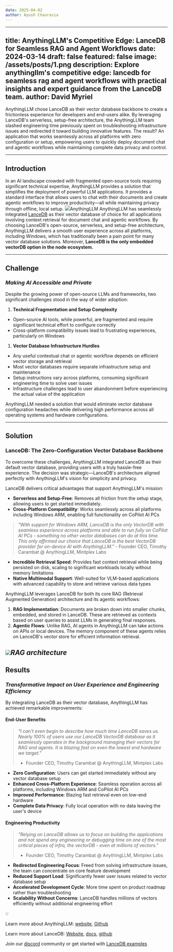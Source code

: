 ```yaml
---
date: 2025-04-02
author: Ayush Chaurasia
---
```

---
title: AnythingLLM's Competitive Edge: LanceDB for Seamless RAG and Agent Workflows
date: 2024-03-14
draft: false
featured: false
image: /assets/posts/1.png
description: Explore anythingllm's competitive edge: lancedb for seamless rag and agent workflows with practical insights and expert guidance from the LanceDB team.
author: David Myriel
---

AnythingLLM chose LanceDB as their vector database backbone to create a frictionless experience for developers and end-users alike. By leveraging LanceDB's serverless, setup-free architecture, the AnythingLLM team slashed engineering time previously spent on troubleshooting infrastructure issues and redirected it toward building innovative features. The result? An application that works seamlessly across all platforms with zero configuration or setup, empowering users to quickly deploy document chat and agentic workflows while maintaining complete data privacy and control.

---

## Introduction

In an AI landscape crowded with fragmented open-source tools requiring significant technical expertise, AnythingLLM provides a solution that simplifies the deployment of powerful LLM applications. It provides a standard interface that allows users to chat with their documents and create agentic workflows to improve productivity—all while maintaining privacy through offline, local setup.
![](__GHOST_URL__/content/images/2025/04/294273127-cfc5f47c-bd91-4067-986c-f3f49621a859--1-.gif)AnythingLLM
AnythingLLM has seamlessly integrated [LanceDB](https://lancedb.com/) as their vector database of choice for all applications involving context retrieval for document chat and agentic workflows. By choosing LanceDB's open-source, serverless, and setup-free architecture, AnythingLLM delivers a smooth user experience across all platforms, including Windows, which has traditionally been a pain point for many vector database solutions. Moreover, **LanceDB is the only embedded vectorDB option in the node ecosystem.**

---

## Challenge

### *Making AI Accessible and Private*

Despite the growing power of open-source LLMs and frameworks, two significant challenges stood in the way of wider adoption:

1. **Technical Fragmentation and Setup Complexity**

- Open-source AI tools, while powerful, are fragmented and require significant technical effort to configure correctly
- Cross-platform compatibility issues lead to frustrating experiences, particularly on Windows

1. **Vector Database Infrastructure Hurdles**

- Any useful contextual chat or agentic workflow depends on efficient vector storage and retrieval
- Most vector databases require separate infrastructure setup and maintenance
- Setup instructions vary across platforms, consuming significant engineering time to solve user issues
- Infrastructure challenges lead to user abandonment before experiencing the actual value of the application

AnythingLLM needed a solution that would eliminate vector database configuration headaches while delivering high performance across all operating systems and hardware configurations.

---

## Solution

### LanceDB: The Zero-Configuration Vector Database Backbone

To overcome these challenges, AnythingLLM integrated LanceDB as their default vector database, providing users with a truly hassle-free experience. The decision was strategic—LanceDB's architecture aligned perfectly with AnythingLLM's vision for simplicity and privacy.

LanceDB delivers critical advantages that support AnythingLLM's mission:

- **Serverless and Setup-Free**: Removes all friction from the setup stage, allowing users to get started immediately. 
- **Cross-Platform Compatibility**: Works seamlessly across all platforms including Windows ARM, enabling full functionality on CoPilot AI PCs

> *"With support for Windows ARM, LanceDB is the only VectorDB with seamless experience across platforms and able to run fully on CoPilot AI PCs - something no other vector databases can do at this time. This only affirmed our choice that LanceDB is the best VectorDB provider for on-device AI with AnythingLLM."
> -* Founder CEO, Timothy Carambat @ AnythingLLM, Mintplex Labs

- **Incredible Retrieval Speed**: Provides fast context retrieval while being persisted on disk, scaling to significant workloads locally without memory limitations
- **Native Multimodal Support**: Well-suited for VLM-based applications with advanced capability to store and retrieve various data types

AnythingLLM leverages LanceDB for both its core RAG (Retrieval Augmented Generation) architecture and its agentic workflows:

1. **RAG Implementation**: Documents are broken down into smaller chunks, embedded, and stored in LanceDB. These are retrieved as contexts based on user queries to assist LLMs in generating final responses.
2. **Agentic Flows**: Unlike RAG, AI agents in AnythingLLM can take actions on APIs or local devices. The memory component of these agents relies on LanceDB's vector store for efficient information retrieval.

![](__GHOST_URL__/content/images/2025/03/rag_from_scratch.png)*RAG architecture*
---

## Results

### *Transformative Impact on User Experience and Engineering Efficiency*

By integrating LanceDB as their vector database, AnythingLLM has achieved remarkable improvements:

#### End-User Benefits

> *"I can't even begin to describe how much time LanceDB saves us. Nearly 100% of users use our LanceDB VectorDB database as it seamlessly operates in the background managing their vectors for RAG and agents. It is blazing fast on even the lowest end hardware we target."*
> - Founder CEO, Timothy Carambat @ AnythingLLM, Mintplex Labs

- **Zero Configuration**: Users can get started immediately without any vector database setup
- **Enhanced Cross-Platform Experience**: Seamless operation across all platforms, including Windows ARM and CoPilot AI PCs
- **Improved Performance**: Blazing fast retrieval even on low-end hardware
- **Complete Data Privacy**: Fully local operation with no data leaving the user's device

#### Engineering Productivity 

> *"Relying on LanceDB allows us to focus on building the applications and not spend any engineering or debugging time on one of the most critical pieces of infra, the vectorDB - even at millions of vectors."*
> - Founder CEO, Timothy Carambat @ AnythingLLM, Mintplex Labs

- **Redirected Engineering Focus**: Freed from solving infrastructure issues, the team can concentrate on core feature development
- **Reduced Support Load**: Significantly fewer user issues related to vector database setup
- **Accelerated Development Cycle**: More time spent on product roadmap rather than troubleshooting
- **Scalability Without Concerns**: LanceDB handles millions of vectors efficiently without additional engineering effort

💡

Learn more about AnythingLLM: [website](https://anythingllm.com/), [Github](https://github.com/Mintplex-Labs/anything-llm)

Learn more about LanceDB: [Website](https://lancedb.com/), [docs](https://lancedb.github.io/lancedb/), [github](https://github.com/lancedb/lancedb)

Join our [discord](https://discord.gg/G5DcmnZWKB) community or get started with [LanceDB examples](https://github.com/lancedb/vectordb-recipes)
